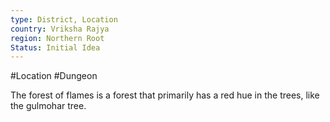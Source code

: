 ```yaml
---
type: District, Location
country: Vriksha Rajya
region: Northern Root
Status: Initial Idea
---
```


#Location #Dungeon

The forest of flames is a forest that primarily has a red hue in the trees, like the gulmohar tree.

